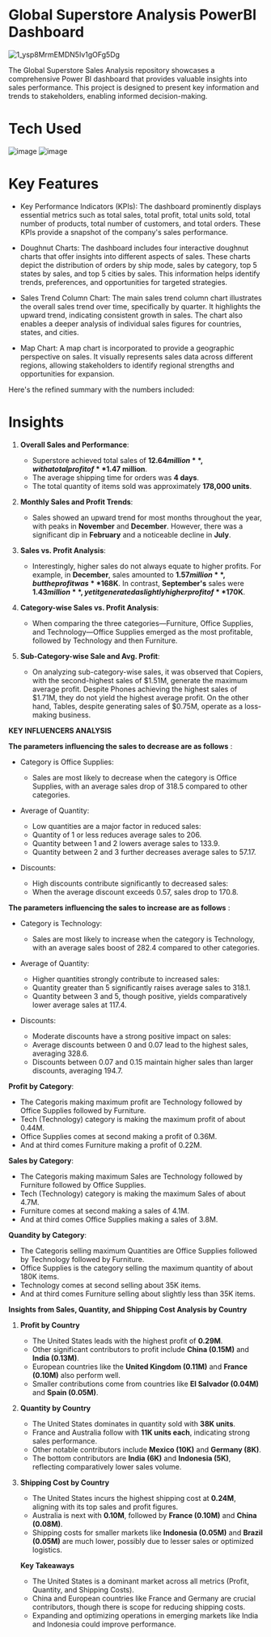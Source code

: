 # Global Superstore Analysis PowerBI Dashboard


![1_ysp8MrmEMDN5Iv1gOFg5Dg](https://github.com/user-attachments/assets/2cd14339-e33a-428b-b077-9c3484def575)



The Global Superstore Sales Analysis repository showcases a comprehensive Power BI dashboard that provides valuable insights into sales performance.
This project is designed to present key information and trends to stakeholders, enabling informed decision-making.


# Tech Used 

![image](https://github.com/user-attachments/assets/fb569ce3-ea19-4455-9bf4-1eff864fba39)              ![image](https://github.com/user-attachments/assets/fabf5e01-b3cd-466d-b5dd-8a779d6d46e1)



# Key Features

* Key Performance Indicators (KPIs):
The dashboard prominently displays essential metrics such as total sales, total profit, total units sold, total number of products, total number of customers, and total orders. These KPIs provide a snapshot of the company's sales performance.

* Doughnut Charts:
The dashboard includes four interactive doughnut charts that offer insights into different aspects of sales. These charts depict the distribution of orders by ship mode, sales by category, top 5 states by sales, and top 5 cities by sales. This information helps identify trends, preferences, and opportunities for targeted strategies.

* Sales Trend Column Chart:
The main sales trend column chart illustrates the overall sales trend over time, specifically by quarter. It highlights the upward trend, indicating consistent growth in sales. The chart also enables a deeper analysis of individual sales figures for countries, states, and cities.

* Map Chart:
A map chart is incorporated to provide a geographic perspective on sales. It visually represents sales data across different regions, allowing stakeholders to identify regional strengths and opportunities for expansion.

Here's the refined summary with the numbers included:



# Insights

1. **Overall Sales and Performance**:
   - Superstore achieved total sales of **$12.64 million**, with a total profit of **$1.47 million**.
   - The average shipping time for orders was **4 days**.
   - The total quantity of items sold was approximately **178,000 units**.

2. **Monthly Sales and Profit Trends**:
   - Sales showed an upward trend for most months throughout the year, with peaks in **November** and **December**. However, there was a significant dip in **February** and a noticeable decline in **July**.

3. **Sales vs. Profit Analysis**:
   - Interestingly, higher sales do not always equate to higher profits. For example, in **December**, sales amounted to **$1.57 million**, but the profit was **$168K**. In contrast, **September's** sales were **$1.43 million**, yet it generated a slightly higher profit of **$170K**.

4. **Category-wise Sales vs. Profit Analysis**:
   - When comparing the three categories—Furniture, Office Supplies, and Technology—Office Supplies emerged as the most profitable, followed by Technology and then 
     Furniture.

5. **Sub-Category-wise Sale and Avg. Profit**:
   - On analyzing sub-category-wise sales, it was observed that Copiers, with the second-highest sales of $1.51M, generate the maximum average profit. Despite 
     Phones achieving the highest sales of $1.71M, they do not yield the highest average profit. On the other hand, Tables, despite generating sales of $0.75M, 
     operate as a loss-making business. 

 **KEY INFLUENCERS ANALYSIS**

**The parameters influencing the sales to decrease are as follows** :  

* Category is Office Supplies:
  - Sales are most likely to decrease when the category is Office Supplies, with an average sales drop of 318.5 compared to
    other categories.

* Average of Quantity:
   * Low quantities are a major factor in reduced sales:
   - Quantity of 1 or less reduces average sales to 206.
   - Quantity between 1 and 2 lowers average sales to 133.9.
   - Quantity between 2 and 3 further decreases average sales to 57.17.

* Discounts:
   - High discounts contribute significantly to decreased sales:
   - When the average discount exceeds 0.57, sales drop to 170.8.


**The parameters influencing the sales to increase are as follows** :
  
* Category is Technology:
   - Sales are most likely to increase when the category is Technology, with an average sales boost of 282.4 compared to other categories.

* Average of Quantity:
   * Higher quantities strongly contribute to increased sales:
   - Quantity greater than 5 significantly raises average sales to 318.1.
   - Quantity between 3 and 5, though positive, yields comparatively lower average sales at 117.4.


* Discounts:
   * Moderate discounts have a strong positive impact on sales:
   - Average discounts between 0 and 0.07 lead to the highest sales, averaging 328.6.
   - Discounts between 0.07 and 0.15 maintain higher sales than larger discounts, averaging 194.7.
 
**Profit by Category**:
 - The Categoris making maximum profit are Technology followed by Office Supplies followed by Furniture.
 - Tech (Technology) category is making the maximum profit
   of about 0.44M.
 - Office Supplies comes at second making a profit of 0.36M.
 - And at third comes Furniture making a profit of 0.22M.

**Sales by Category**:
 - The Categoris making maximum Sales are Technology followed by Furniture followed by Office Supplies.
 - Tech (Technology) category is making the maximum Sales 
   of about 4.7M.
 - Furniture comes at second making a sales of 4.1M.
 - And at third comes Office Supplies making a sales of 3.8M.

**Quandity by Category**:
 - The Categoris selling maximum Quantities are Office Supplies followed by Technology followed by Furniture.
 - Office Supplies is the category selling the maximum quantity of about 180K items.
 - Technology comes at second selling about 35K items.
 - And at third comes Furniture selling about slightly less than 35K items.

**Insights from Sales, Quantity, and Shipping Cost Analysis by Country**

1. **Profit by Country**  
   - The United States leads with the highest profit of **0.29M**.  
   - Other significant contributors to profit include **China (0.15M)** and **India (0.13M)**.  
   - European countries like the **United Kingdom (0.11M)** and **France (0.10M)** also perform well.  
   - Smaller contributions come from countries like **El Salvador (0.04M)** and **Spain (0.05M)**.

2. **Quantity by Country**  
   - The United States dominates in quantity sold with **38K units**.  
   - France and Australia follow with **11K units each**, indicating strong sales performance.  
   - Other notable contributors include **Mexico (10K)** and **Germany (8K)**.  
   - The bottom contributors are **India (6K)** and **Indonesia (5K)**, reflecting comparatively lower sales volume.

3. **Shipping Cost by Country**  
   - The United States incurs the highest shipping cost at **0.24M**, aligning with its top sales and profit figures.  
   - Australia is next with **0.10M**, followed by **France (0.10M)** and **China (0.08M)**.  
   - Shipping costs for smaller markets like **Indonesia (0.05M)** and **Brazil (0.05M)** are much lower, possibly due to lesser sales or optimized logistics.

   **Key Takeaways**  
    - The United States is a dominant market across all metrics (Profit, Quantity, and Shipping Costs).  
    - China and European countries like France and Germany are crucial contributors, though there is scope for reducing shipping costs.  
    - Expanding and optimizing operations in emerging markets like India and Indonesia could improve performance.



